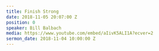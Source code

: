 ```yaml
---
title: Finish Strong
date: 2018-11-05 20:07:00 Z
position: 0
speaker: Bill Balbach
media: https://www.youtube.com/embed/aIivK5ALI1A?ecver=2
sermon_date: 2018-11-04 10:00:00 Z
---
```


